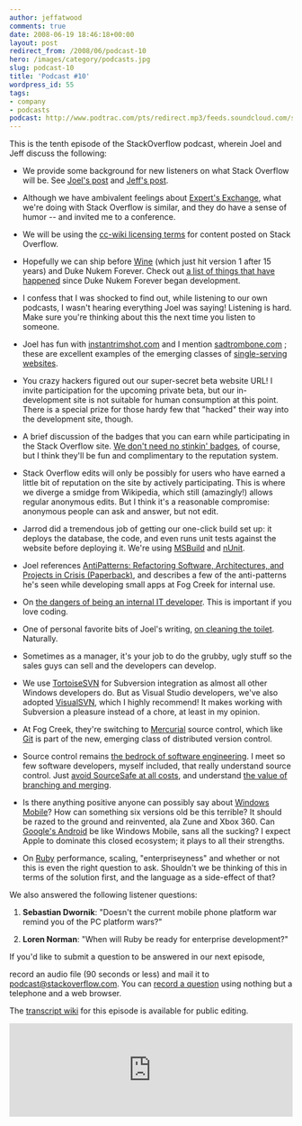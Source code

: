 ```yaml
---
author: jeffatwood
comments: true
date: 2008-06-19 18:46:18+00:00
layout: post
redirect_from: /2008/06/podcast-10
hero: /images/category/podcasts.jpg
slug: podcast-10
title: 'Podcast #10'
wordpress_id: 55
tags:
- company
- podcasts
podcast: http://www.podtrac.com/pts/redirect.mp3/feeds.soundcloud.com/stream/14378430-stack-exchange-stack-overflow-podcast-67.mp3
---
```



This is the tenth episode of the StackOverflow podcast, wherein Joel and Jeff discuss the following:






  * We provide some background for new listeners on what Stack Overflow will be. See [Joel's post](http://www.joelonsoftware.com/items/2008/04/16.html) and [Jeff's post](http://www.codinghorror.com/blog/archives/001101.html).


  * Although we have ambivalent feelings about [Expert's Exchange](http://www.experts-exchange.com/), what we're doing with Stack Overflow is similar, and they do have a sense of humor -- and invited me to a conference.


  * We will be using the [cc-wiki licensing terms](http://creativecommons.org/license/results-one?license_code=by-sa&wiki=true) for content posted on Stack Overflow.


  * Hopefully we can ship before [Wine](http://www.uberreview.com/2008/06/15-years-of-windows-apps-in-linux-wine-hits-version-10.htm) (which just hit version 1 after 15 years) and Duke Nukem Forever. Check out [a list of things that have happened](http://duke.a-13.net/) since Duke Nukem Forever began development.


  * I confess that I was shocked to find out, while listening to our own podcasts, I wasn't hearing everything Joel was saying! Listening is hard. Make sure you're thinking about this the next time you listen to someone.


  * Joel has fun with [instantrimshot.com](http://www.instantrimshot.com/) and I mention [sadtrombone.com](http://sadtrombone.com/) ; these are excellent examples of the emerging classes of [single-serving websites](http://www.kottke.org/08/02/single-serving-sites).


  * You crazy hackers figured out our super-secret beta website URL! I invite participation for the upcoming private beta, but our in-development site is not suitable for human consumption at this point. There is a special prize for those hardy few that "hacked" their way into the development site, though.  



  * A brief discussion of the badges that you can earn while participating in the Stack Overflow site. [We don't need no stinkin' badges](http://en.wikipedia.org/wiki/Stinking_badges), of course, but I think they'll be fun and complimentary to the reputation system.   



  * Stack Overflow edits will only be possibly for users who have earned a little bit of reputation on the site by actively participating. This is where we diverge a smidge from Wikipedia, which still (amazingly!) allows regular anonymous edits. But I think it's a reasonable compromise: anonymous people can ask and answer, but not edit.


  * Jarrod did a tremendous job of getting our one-click build set up: it deploys the database, the code, and even runs unit tests against the website before deploying it. We're using [MSBuild](http://msdn.microsoft.com/en-us/library/0k6kkbsd.aspx) and [nUnit](http://www.nunit.org/index.php).


  * Joel references [AntiPatterns: Refactoring Software, Architectures, and Projects in Crisis (Paperback)](http://www.amazon.com/dp/0471197130/?tag=codinghorror-20), and describes a few of the anti-patterns he's seen while developing small apps at Fog Creek for internal use.


  * On [the dangers of being an internal IT developer](http://www.hjiang.net/wp/2008/01/05/joel-spolskys-talk-at-yale/). This is important if you love coding.


  * One of personal favorite bits of Joel's writing, [on cleaning the toilet](http://www.codinghorror.com/blog/archives/000346.html). Naturally.


  * Sometimes as a manager, it's your job to do the grubby, ugly stuff so the sales guys can sell and the developers can develop.


  * We use [TortoiseSVN](http://tortoisesvn.tigris.org/) for Subversion integration as almost all other Windows developers do. But as Visual Studio developers, we've also adopted [VisualSVN](http://www.visualsvn.com/), which I highly recommend! It makes working with Subversion a pleasure instead of a chore, at least in my opinion.   



  * At Fog Creek, they're switching to [Mercurial](http://www.selenic.com/mercurial/wiki/) source control, which like [Git](http://git.or.cz/) is part of the new, emerging class of distributed version control.


  * Source control remains [the bedrock of software engineering](http://www.codinghorror.com/blog/archives/000643.html). I meet so few software developers, myself included, that really understand source control. Just [avoid SourceSafe at all costs](http://www.codinghorror.com/blog/archives/000660.html), and understand [the value of branching and merging](http://www.codinghorror.com/blog/archives/000968.html).


  * Is there anything positive anyone can possibly say about [Windows Mobile](http://www.microsoft.com/Windowsmobile/default.mspx)? How can something six versions old be this terrible? It should be razed to the ground and reinvented, ala Zune and Xbox 360. Can [Google's Android](http://code.google.com/android/what-is-android.html) be like Windows Mobile, sans all the sucking? I expect Apple to dominate this closed ecosystem; it plays to all their strengths.  



  * On [Ruby](http://en.wikipedia.org/wiki/Ruby_programming_language) performance, scaling, "enterpriseyness" and whether or not this is even the right question to ask. Shouldn't we be thinking of this in terms of the solution first, and the language as a side-effect of that?





We also answered the following listener questions:






  1. **Sebastian Dwornik**: "Doesn't the current mobile phone platform war remind you of the PC platform wars?"



  2. **Loren Norman**: "When will Ruby be ready for enterprise development?"





If you'd like to submit a question to be answered in our next episode,  

record an audio file (90 seconds or less) and mail it to [podcast@stackoverflow.com](mailto:podcast@stackoverflow.com). You can [record a question](http://blog.stackoverflow.com/index.php/2008/05/recording-podcast-questions-using-your-telephone/) using nothing but a telephone and a web browser.





The [transcript wiki](http://stackoverflow.fogbugz.com/default.asp?W10808) for this episode is available for public editing.

<iframe width="100%" height="166" scrolling="no" frameborder="no" src="https://w.soundcloud.com/player/?url=https%3A//api.soundcloud.com/tracks/14378430&amp;color=ff5500&amp;auto_play=false&amp;hide_related=false&amp;show_comments=true&amp;show_user=true&amp;show_reposts=false"></iframe>
